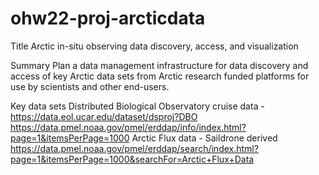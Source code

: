 # ohw22-proj-arcticdata

Title
Arctic in-situ observing data discovery, access, and visualization

Summary
Plan a data management infrastructure for data discovery and access of key Arctic data sets from Arctic research funded platforms for use by scientists and other end-users. 

Key data sets 
Distributed Biological Observatory cruise data - https://data.eol.ucar.edu/dataset/dsproj?DBO
https://data.pmel.noaa.gov/pmel/erddap/info/index.html?page=1&itemsPerPage=1000
Arctic Flux data - Saildrone derived https://data.pmel.noaa.gov/pmel/erddap/search/index.html?page=1&itemsPerPage=1000&searchFor=Arctic+Flux+Data
